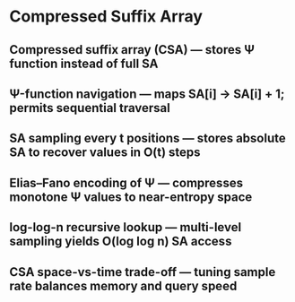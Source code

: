 # Compressed Suffix Array

## Compressed suffix array (CSA) — stores Ψ function instead of full SA
## Ψ-function navigation — maps SA\[i] → SA\[i] + 1; permits sequential traversal
## SA sampling every t positions — stores absolute SA to recover values in O(t) steps
## Elias–Fano encoding of Ψ — compresses monotone Ψ values to near-entropy space
## log-log-n recursive lookup — multi-level sampling yields O(log log n) SA access
## CSA space-vs-time trade-off — tuning sample rate balances memory and query speed
